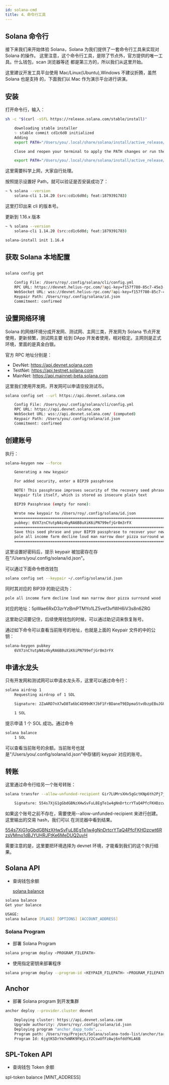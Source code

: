```yaml
---
id: solana-cmd
title: 4、命令行工具
---
```


## Solana 命令行

接下来我们来开始体验 Solana，Solana 为我们提供了一套命令行工具来实现对 Solana 的操作。 这里注意，这个命令行工具，是除了节点外，官方提供的唯一工具。什么钱包，scan 浏览器等还 都是第三方的，所以我们从这里开始。

这里建议开发工具平台使用 Mac/Linux(Ubuntu),Windows 不建议折腾，虽然 Solana 也是支持 的，下面我们以 Mac 作为演示平台进行讲演。

## 安装

打开命令行，输入：

```bash
sh -c "$(curl -sSfL https://release.solana.com/stable/install)"

    downloading stable installer
    ✨ stable commit cd1c6d0 initialized
    Adding
    export PATH="/Users/you/.local/share/solana/install/active_release/bin:$PATH" to /Users/you/.profile

    Close and reopen your terminal to apply the PATH changes or run the following in your existing shell:

    export PATH="/Users/you/.local/share/solana/install/active_release/bin:$PATH"
```

这里需要科学上网，大家自行处理。

按照提示设置好 Path，就可以验证是否安装成功了：

```bash
~ % solana --version
    solana-cli 1.14.20 (src:cd1c6d0d; feat:1879391783)
```

这里打印出来 cli 的版本号。

更新到 1.16.x 版本

```bash
~ % solana --version
    solana-cli 1.14.20 (src:cd1c6d0d; feat:1879391783)
```

```bash
solana-install init 1.16.4
```

## 获取 Solana 本地配置

```bash

solana config get

    Config File: /Users/roy/.config/solana/cli/config.yml
    RPC URL: https://devnet.helius-rpc.com/?api-key=f157f780-85c7-45e3-9eb6-0c9389e025dd
    WebSocket URL: wss://devnet.helius-rpc.com/?api-key=f157f780-85c7-45e3-9eb6-0c9389e025dd (computed)
    Keypair Path: /Users/roy/.config/solana/id.json
    Commitment: confirmed

```

## 设置网络环境

Solana 的网络环境分成开发网、测试网、主网三类，开发网为 Solana 节点开发使用，更新频繁，测试网主要 给到 DApp 开发者使用，相对稳定。主网则是正式环境，里面的是真金白银。

官方 RPC 地址分别是：

-   DevNet: https://api.devnet.solana.com
-   TestNet: https://api.testnet.solana.com
-   MainNet: https://api.mainnet-beta.solana.com

这里我们使用开发网，开发网可以申请空投测试币。

```bash
solana config set --url https://api.devnet.solana.com

    Config File: /Users/you/.config/solana/cli/config.yml
    RPC URL: https://api.devnet.solana.com
    WebSocket URL: wss://api.devnet.solana.com/ (computed)
    Keypair Path: /Users/you/.config/solana/id.json
    Commitment: confirmed
```

## 创建账号

执行：

```bash
solana-keygen new --force

    Generating a new keypair

    For added security, enter a BIP39 passphrase

    NOTE! This passphrase improves security of the recovery seed phrase NOT the
    keypair file itself, which is stored as insecure plain text

    BIP39 Passphrase (empty for none):

    Wrote new keypair to /Users/roy/.config/solana/id.json
    =====================================================================
    pubkey: 6VX7znCYutpN4z4kyRA6B8uXiK6iPN799efjGr8m3rFX
    =====================================================================
    Save this seed phrase and your BIP39 passphrase to recover your new keypair:
    pole all income farm decline loud man narrow door pizza surround wood
    =====================================================================
```

这里设置好密码后，提示 keypair 被加密存在存在"/Users/you/.config/solana/id.json"。

可以通过下面命令修改钱包

```bash
solana config set --keypair ~/.config/solana/id.json
```

同时其对应的 BIP39 的助记词为：

```bash
pole all income farm decline loud man narrow door pizza surround wood
```

对应的地址：5pWae6RxD3zrYzBmPTMYo1LZ5vef3vfWH6iV3s8n6ZRG

这里助记词要记住，后续使用钱包的时候，可以通过助记词来恢复账号。

通过如下命令可以查看当前账号的地址，也就是上面的 Keypair 文件的中的公钥：

```bash
solana-keygen pubkey
    6VX7znCYutpN4z4kyRA6B8uXiK6iPN799efjGr8m3rFX
```

## 申请水龙头

只有开发网和测试网可以申请水龙头币，这里可以通过命令行：

```bash
solana airdrop 1
    Requesting airdrop of 1 SOL

    Signature: 2ZaARD7nX7wD8Ta6bC4D99dKYJbF1FrBDaneT9EDpmaStvdbzpEBuJGULZoUwBu8rgsTAVYJaq1kuQ3KV32drDUu

    1 SOL
```

提示申请 1 个 SOL 成功。通过命令

```bash
solana balance
    1 SOL
```

可以查看当前账号的余额。当前账号也就是"/Users/you/.config/solana/id.json"中存储的 keypair 对应的账号。

## 转账

这里通过命令行给另一个账号转账：

```bash
solana transfer --allow-unfunded-recipient Gir7LUMrsXHv5gGctKNp6th2Pj7j9qmYR1LSrsHS6Yaj 0.01

    Signature: 554s7XjG1gGbdGBNzXHwSvFuL8EgTe1w4gNnDrtcrYTaQ4PfcFKHDzcwt6RzsVMmo1dBJYUHRJFtKe6MeDUQ2uyH
```

如果这个账号之前不存在，需要使用--allow-unfunded-recipient 来进行创建。这里输出的交易 hash，我们可以 在浏览器中看到结果。

[554s7XjG1gGbdGBNzXHwSvFuL8EgTe1w4gNnDrtcrYTaQ4PfcFKHDzcwt6RzsVMmo1dBJYUHRJFtKe6MeDUQ2uyH](https://explorer.solana.com/tx/554s7XjG1gGbdGBNzXHwSvFuL8EgTe1w4gNnDrtcrYTaQ4PfcFKHDzcwt6RzsVMmo1dBJYUHRJFtKe6MeDUQ2uyH?cluster=devnet)

需要注意的是，这里要把环境选择为 devnet 环境，才能看到我们的这个执行结果。

## Solana API

-   查询钱包余额

    [solana balance](https://docs.solana.com/cli/usage#solana-balance)

```zsh
solana balance
Get your balance

USAGE:
solana balance [FLAGS] [OPTIONS] [ACCOUNT_ADDRESS]
```

### Solana Program

-   部署 Solana Program

```zsh
solana program deploy <PROGRAM_FILEPATH>
```

-   使用指定密钥来部署程序

```zsh
solana program deploy --program-id <KEYPAIR_FILEPATH> <PROGRAM_FILEPATH>

```

## Anchor

-   部署 Solana program 到开发集群

```zsh
anchor deploy --provider.cluster devnet

    Deploying cluster: https://api.devnet.solana.com
    Upgrade authority: /Users/roy/.config/solana/id.json
    Deploying program "anchor_dapp_todo"...
    Program path: /Users/roy/Project/Solana/solana-todo-list/anchor/target/deploy/anchor_dapp_todo.so...
    Program Id: 6jgtKSDrYm7eNRK9FWjLiY2CswUfFzAwj6nfddfKLA6B
```

## SPL-Token API

-   查询钱包 Token 余额

spl-token balance [MINT_ADDRESS]
